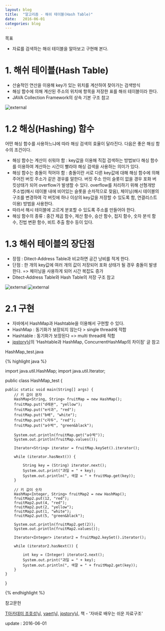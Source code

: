```yaml
---
layout: blog
title:  "알고리즘 - 해쉬 테이블(Hash Table)"
date:   2016-06-01
categories: blog
---
```


목표

- 자료를 검색하는 해쉬 테이블을 알아보고 구현해 본다.

# 1. 해쉬 테이블(Hash Table)

- 산술적인 연산을 이용해 key가 있는 위치를 계산하여 찾아가는 검색방식
- 해싱 함수에 의해 계산된 주소의 위치에 항목을 저장한 표를 해쉬 테이블이라 한다.
- JAVA Collection Framework의 상속 기본 구조 참고

![external](https://s3-ap-northeast-1.amazonaws.com/dongjoo/poster/algorithm/collection_Framework.png)


# 1.2 해싱(Hashing) 함수

어떤 해싱 함수를 사용하느냐에 따라 해싱 검색의 효율이 달라진다. 다음은 좋은 해싱 함수의 조건이다.

- 해싱 함수는 계산이 쉬워야 함 : key값을 이용해 직접 검색하는 방법보다 해싱 함수를 이용하여 계산하는 시간이 빨라야 해싱 검색을 사용하는 의미가 있다.
- 해싱 함수는 충돌이 적어야 함 : 충돌이란 서로 다른 key값에 대해 해싱 함수에 의해 주어진 버킷 주소가 같은 경우를 말한다. 버킷 주소 안이 슬롯이 없을 경우 포화 버킷상태가 되어 overflow가 발생할 수 있다. overflow를 처리하기 위해 선형개방 주소법(해시 테이블 내에 비어있는 슬롯을 순차적으로 찾음), 체이닝(해시 테이블의 구조를 변경하여 각 버킷에 하나 이상의 key값을 저장할 수 있도록 함, 연결리스트 이용) 방법을 사용한다.
- 따라서 해시 테이블에 고르게 분포할 수 있도록 주소를 만들어야 한다.
- 해싱 함수의 종류 : 중간 제곱 함수, 제산 함수, 승산 함수, 접지 함수, 숫자 분석 함수, 진법 변환 함수, 비트 추출 함수 등이 있다.


# 1.3 해쉬 테이블의 장단점

- 장점 : Ditect-Address Table과 비교하면 공간 낭비를 적게 한다.
- 단점 : 한 개의 key값에 여러 개의 값이 저장되어 포화 상태가 될 경우 충돌이 발생한다.  => 체이닝을 사용하게 되어 시간 복잡도 증가
- Ditect-Address Table와 Hash Table의 저장 구조 참고

![external](https://s3-ap-northeast-1.amazonaws.com/dongjoo/poster/algorithm/directAddressTable.png)
![external](https://s3-ap-northeast-1.amazonaws.com/dongjoo/poster/algorithm/hashTable.png)

# 2.1 구현

- 자바에서 HashMap과 Hashtable을 이용해서 구현할 수 있다.
- HashMap : 동기화가 보장되지 않는다 > single thread에 적합
- Hashtable : 동기화가 보장된다 => multi thread에 적합
- [jpstory][jpstory]님의 'Hashtable과 HashMap, ConcurrentHashMap의 차이점' 글 참고


HashMap_test.java

{% highlight java %}

import java.util.HashMap;
import java.util.Iterator;

public class HashMap_test {

	public static void main(String[] args) {
		// 키 값이 문자
		HashMap<String, String> fruitMap = new HashMap();
		fruitMap.put("d레몬", "yellow");
		fruitMap.put("e사과", "red");
		fruitMap.put("b배", "white");
		fruitMap.put("c자두", "red");
		fruitMap.put("a수박", "green&black");

		System.out.println(fruitMap.get("a수박"));
		System.out.println(fruitMap.values());

		Iterator<String> iterator = fruitMap.keySet().iterator();

		while (iterator.hasNext()) {

			String key = (String) iterator.next();
			System.out.print("과일 = " + key);
			System.out.println(", 색깔 = " + fruitMap.get(key));
		}

		// 키 값이 숫자
		HashMap<Integer, String> fruitMap2 = new HashMap();
		fruitMap2.put(12, "red");
		fruitMap2.put(4, "red");
		fruitMap2.put(2, "yellow");
		fruitMap2.put(1, "white");
		fruitMap2.put(5, "green&black");

		System.out.println(fruitMap2.get(2));
		System.out.println(fruitMap2.values());

		Iterator<Integer> iterator2 = fruitMap2.keySet().iterator();

		while (iterator2.hasNext()) {

			int key = (Integer) iterator2.next();
			System.out.print("과일 = " + key);
			System.out.println(", 색깔 = " + fruitMap2.get(key));
		}
	}
}

{% endhighlight %}


참고문헌

[T아카데미 조호성][T아카데미 조호성]님, [vaert][vaert]님, [jpstory][jpstory]님,  책 - '자바로 배우는 쉬운 자료구조'

[jpstory]: http://www.jpstory.net/2013/11/difference-hashtable-hashmap-concurrenthashmap
[T아카데미 조호성]: https://tacademy.sktechx.com/live/player/listOnline.action#
[vaert]: http://vaert.tistory.com/107

update : 2016-06-01
